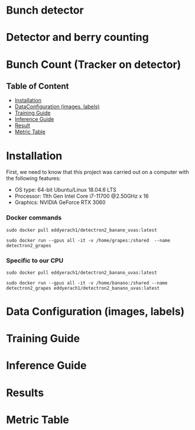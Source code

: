 # Bunch detector

# Detector and berry counting

# Bunch Count (Tracker on detector)

## Table of Content 

- [Installation](#Installation)
- [DataConfiguration (images, labels)](#DataConfiguration)
- [Training Guide](#TrainingGuide)
- [Inference Guide](#InferenceGuide)
- [Result](#Result)
- [Metric Table](#MetricTable)

# Installation
First, we need to know that this project was carried out on a computer with the following features:
  - OS type: 64-bit  Ubuntu/Linux 18.04.6 LTS
  - Processor: 11th Gen Intel Core i7-11700 @2.50GHz x 16
  - Graphics: NVIDIA GeForce RTX 3060
  
 ### Docker commands
 ```
sudo docker pull eddyerach1/detectron2_banano_uvas:latest
```

```
sudo docker run --gpus all -it -v /home/grapes:/shared  --name detectron2_grapes
```
### Specific to our CPU
```
sudo docker pull eddyerach1/detectron2_banano_uvas:latest
```

```
sudo docker run --gpus all -it -v /home/banano:/shared --name detectron2_grapes eddyerach1/detectron2_banano_uvas:latest
```
# Data Configuration (images, labels) 

# Training Guide

# Inference Guide

# Results

# Metric Table

